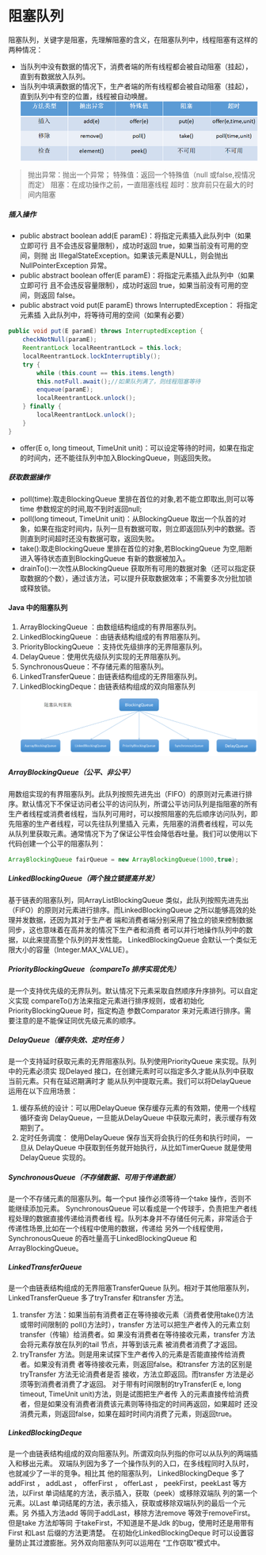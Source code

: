 阻塞队列
====
阻塞队列，关键字是阻塞，先理解阻塞的含义，在阻塞队列中，线程阻塞有这样的两种情况：
* 当队列中没有数据的情况下，消费者端的所有线程都会被自动阻塞（挂起），直到有数据放入队列。
* 当队列中填满数据的情况下，生产者端的所有线程都会被自动阻塞（挂起），直到队列中有空的位置，线程被自动唤醒。
![阻塞队列](./pic/阻塞队列的方法.jpg)
> 抛出异常：抛出一个异常；
特殊值：返回一个特殊值（null 或false,视情况而定）
阻塞：在成功操作之前，一直阻塞线程
超时：放弃前只在最大的时间内阻塞

##### 插入操作
* public abstract boolean add(E paramE)：将指定元素插入此队列中（如果立即可行
且不会违反容量限制），成功时返回 true，如果当前没有可用的空间，则抛
出 IllegalStateException。如果该元素是NULL，则会抛出NullPointerException 异常。
* public abstract boolean offer(E paramE)：将指定元素插入此队列中（如果立即可行
且不会违反容量限制），成功时返回 true，如果当前没有可用的空间，则返回 false。
* public abstract void put(E paramE) throws InterruptedException： 将指定元素插
入此队列中，将等待可用的空间（如果有必要）
```java
public void put(E paramE) throws InterruptedException { 
    checkNotNull(paramE);
    ReentrantLock localReentrantLock = this.lock;
    localReentrantLock.lockInterruptibly();
    try {
        while (this.count == this.items.length)
        this.notFull.await();//如果队列满了，则线程阻塞等待
        enqueue(paramE);
        localReentrantLock.unlock();
    } finally {
        localReentrantLock.unlock();
    }
}
```
* offer(E o, long timeout, TimeUnit unit)：可以设定等待的时间，如果在指定的时间内，还不能往队列中加入BlockingQueue，则返回失败。

##### 获取数据操作
* poll(time):取走BlockingQueue 里排在首位的对象,若不能立即取出,则可以等time 参数规定的时间,取不到时返回null;
* poll(long timeout, TimeUnit unit)：从BlockingQueue 取出一个队首的对象，如果在指定时间内，队列一旦有数据可取，则立即返回队列中的数据。否则直到时间超时还没有数据可取，返回失败。
* take():取走BlockingQueue 里排在首位的对象,若BlockingQueue 为空,阻断进入等待状态直到BlockingQueue 有新的数据被加入。
* drainTo():一次性从BlockingQueue 获取所有可用的数据对象（还可以指定获取数据的个数），通过该方法，可以提升获取数据效率；不需要多次分批加锁或释放锁。

#### Java 中的阻塞队列
1. ArrayBlockingQueue ：由数组结构组成的有界阻塞队列。
2. LinkedBlockingQueue ：由链表结构组成的有界阻塞队列。
3. PriorityBlockingQueue ：支持优先级排序的无界阻塞队列。
4. DelayQueue：使用优先级队列实现的无界阻塞队列。
5. SynchronousQueue：不存储元素的阻塞队列。
6. LinkedTransferQueue：由链表结构组成的无界阻塞队列。
7. LinkedBlockingDeque：由链表结构组成的双向阻塞队列
![java中的阻塞队列](./pic/java中的阻塞队列.jpg)

##### ArrayBlockingQueue（公平、非公平）
用数组实现的有界阻塞队列。此队列按照先进先出（FIFO）的原则对元素进行排序。默认情况下不保证访问者公平的访问队列，所谓公平访问队列是指阻塞的所有生产者线程或消费者线程，当队列可用时，可以按照阻塞的先后顺序访问队列，即先阻塞的生产者线程，可以先往队列里插入
元素，先阻塞的消费者线程，可以先从队列里获取元素。通常情况下为了保证公平性会降低吞吐量。我们可以使用以下代码创建一个公平的阻塞队列：
```java
ArrayBlockingQueue fairQueue = new ArrayBlockingQueue(1000,true);
```
##### LinkedBlockingQueue（两个独立锁提高并发）
基于链表的阻塞队列，同ArrayListBlockingQueue 类似，此队列按照先进先出（FIFO）的原则对元素进行排序。而LinkedBlockingQueue 之所以能够高效的处理并发数据，还因为其对于生产者
端和消费者端分别采用了独立的锁来控制数据同步，这也意味着在高并发的情况下生产者和消费
者可以并行地操作队列中的数据，以此来提高整个队列的并发性能。
LinkedBlockingQueue 会默认一个类似无限大小的容量（Integer.MAX_VALUE）。
##### PriorityBlockingQueue（compareTo 排序实现优先）
是一个支持优先级的无界队列。默认情况下元素采取自然顺序升序排列。可以自定义实现
compareTo()方法来指定元素进行排序规则，或者初始化PriorityBlockingQueue 时，指定构造
参数Comparator 来对元素进行排序。需要注意的是不能保证同优先级元素的顺序。
##### DelayQueue（缓存失效、定时任务 ）
是一个支持延时获取元素的无界阻塞队列。队列使用PriorityQueue 来实现。队列中的元素必须实
现Delayed 接口，在创建元素时可以指定多久才能从队列中获取当前元素。只有在延迟期满时才
能从队列中提取元素。我们可以将DelayQueue 运用在以下应用场景：
1. 缓存系统的设计：可以用DelayQueue 保存缓存元素的有效期，使用一个线程循环查询
DelayQueue，一旦能从DelayQueue 中获取元素时，表示缓存有效期到了。
1. 定时任务调度： 使用DelayQueue 保存当天将会执行的任务和执行时间， 一旦从
DelayQueue 中获取到任务就开始执行，从比如TimerQueue 就是使用DelayQueue 实现的。
##### SynchronousQueue（不存储数据、可用于传递数据）
是一个不存储元素的阻塞队列。每一个put 操作必须等待一个take 操作，否则不能继续添加元素。
SynchronousQueue 可以看成是一个传球手，负责把生产者线程处理的数据直接传递给消费者线
程。队列本身并不存储任何元素，非常适合于传递性场景,比如在一个线程中使用的数据，传递给
另外一个线程使用， SynchronousQueue 的吞吐量高于LinkedBlockingQueue 和
ArrayBlockingQueue。
##### LinkedTransferQueue
是一个由链表结构组成的无界阻塞TransferQueue 队列。相对于其他阻塞队列，
LinkedTransferQueue 多了tryTransfer 和transfer 方法。
1. transfer 方法：如果当前有消费者正在等待接收元素（消费者使用take()方法或带时间限制的
poll()方法时），transfer 方法可以把生产者传入的元素立刻transfer（传输）给消费者。如
果没有消费者在等待接收元素，transfer 方法会将元素存放在队列的tail 节点，并等到该元素
被消费者消费了才返回。
2. tryTransfer 方法。则是用来试探下生产者传入的元素是否能直接传给消费者。如果没有消费
者等待接收元素，则返回false。和transfer 方法的区别是tryTransfer 方法无论消费者是否
接收，方法立即返回。而transfer 方法是必须等到消费者消费了才返回。
对于带有时间限制的tryTransfer(E e, long timeout, TimeUnit unit)方法，则是试图把生产者传
入的元素直接传给消费者，但是如果没有消费者消费该元素则等待指定的时间再返回，如果超时
还没消费元素，则返回false，如果在超时时间内消费了元素，则返回true。
##### LinkedBlockingDeque
是一个由链表结构组成的双向阻塞队列。所谓双向队列指的你可以从队列的两端插入和移出元素。
双端队列因为多了一个操作队列的入口，在多线程同时入队时，也就减少了一半的竞争。相比其
他的阻塞队列， LinkedBlockingDeque 多了addFirst ， addLast ， offerFirst ， offerLast ，
peekFirst，peekLast 等方法，以First 单词结尾的方法，表示插入，获取（peek）或移除双端队
列的第一个元素。以Last 单词结尾的方法，表示插入，获取或移除双端队列的最后一个元素。另
外插入方法add 等同于addLast，移除方法remove 等效于removeFirst。但是take 方法却等同
于takeFirst，不知道是不是Jdk 的bug，使用时还是用带有First 和Last 后缀的方法更清楚。
在初始化LinkedBlockingDeque 时可以设置容量防止其过渡膨胀。另外双向阻塞队列可以运用在
“工作窃取”模式中。
